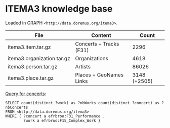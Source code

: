 # ITEMA3 knowledge base

Loaded in GRAPH `<http://data.doremus.org/itema3>`.

| File                       | Content                 | Count        |
|----------------------------|-------------------------| -------------|
| itema3.item.tar.gz         | Concerts + Tracks (F31) | 2296         |
| itema3.organization.tar.gz | Organizations           | 4618         |
| itema3.person.tar.gz       | Artists                 | 86026        |
| itema3.place.tar.gz        | Places + GeoNames Links | 3148 (+2505) |


 [Query for concerts](http://data.doremus.org/sparql?default-graph-uri=&query=SELECT+count%28distinct+%3Fwork%29+as+%3FnbWorks+count%28distinct+%3Fconcert%29+as+%3FnbConcerts%0D%0AFROM+%3Chttp%3A%2F%2Fdata.doremus.org%2Fitema3%3E%0D%0AWHERE+%7B+%3Fconcert+a+efrbroo%3AF31_Performance+.%0D%0A++++++++%3Fwork+a+efrbroo%3AF15_Complex_Work+%7D%0D%0A&format=text%2Fhtml&timeout=0&debug=on):
```sparql
SELECT count(distinct ?work) as ?nbWorks count(distinct ?concert) as ?nbConcerts
FROM <http://data.doremus.org/itema3>
WHERE { ?concert a efrbroo:F31_Performance .
        ?work a efrbroo:F15_Complex_Work }
```
